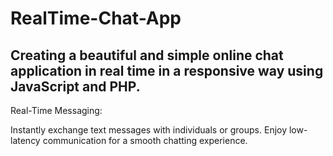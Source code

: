 # RealTime-Chat-App


## Creating a beautiful and simple online chat application in real time in a responsive way using JavaScript and PHP.

Real-Time Messaging:

Instantly exchange text messages with individuals or groups.
Enjoy low-latency communication for a smooth chatting experience.

